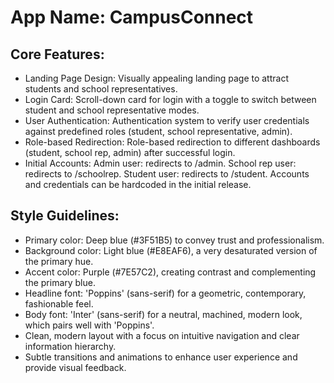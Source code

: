 # **App Name**: CampusConnect

## Core Features:

- Landing Page Design: Visually appealing landing page to attract students and school representatives.
- Login Card: Scroll-down card for login with a toggle to switch between student and school representative modes.
- User Authentication: Authentication system to verify user credentials against predefined roles (student, school representative, admin).
- Role-based Redirection: Role-based redirection to different dashboards (student, school rep, admin) after successful login.
- Initial Accounts: Admin user: redirects to /admin. School rep user: redirects to /schoolrep. Student user: redirects to /student. Accounts and credentials can be hardcoded in the initial release.

## Style Guidelines:

- Primary color: Deep blue (#3F51B5) to convey trust and professionalism.
- Background color: Light blue (#E8EAF6), a very desaturated version of the primary hue.
- Accent color: Purple (#7E57C2), creating contrast and complementing the primary blue.
- Headline font: 'Poppins' (sans-serif) for a geometric, contemporary, fashionable feel.
- Body font: 'Inter' (sans-serif) for a neutral, machined, modern look, which pairs well with 'Poppins'.
- Clean, modern layout with a focus on intuitive navigation and clear information hierarchy.
- Subtle transitions and animations to enhance user experience and provide visual feedback.
